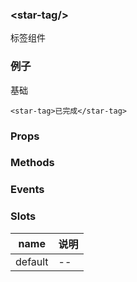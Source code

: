 ### &lt;<!-- name:start -->star-tag<!-- name:end -->/&gt;

<!-- desc:start -->
标签组件
<!-- desc:end -->

### 例子

基础

```
<star-tag>已完成</star-tag>
```

### Props
<!-- props:start -->
<!-- props:end -->


### Methods
<!-- methods:start -->
<!-- methods:end -->


### Events
<!-- events:start -->
<!-- events:end -->


### Slots
<!-- slots:start -->
|name|说明|
|------|------|
|default|--|
<!-- slots:end -->
